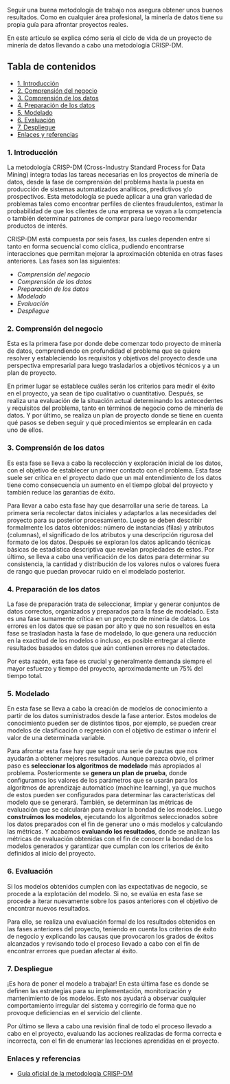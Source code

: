 Seguir una buena metodología de trabajo nos asegura obtener unos buenos resultados. Como en cualquier área profesional, la minería de datos tiene su propia guía para afrontar proyectos reales.
 
En este artículo se explica cómo sería el ciclo de vida de un proyecto de minería de datos llevando a cabo una metodología CRISP-DM.
 
## Tabla de contenidos
+ [1. Introducción](#1)
+ [2. Comprensión del negocio](#2)
+ [3. Comprensión de los datos](#3)
+ [4. Preparación de los datos](#4)
+ [5. Modelado](#5)
+ [6. Evaluación](#6)
+ [7. Despliegue](#7)
+ [Enlaces y referencias](#8)
 
 
### 1. Introducción <a name="1"></a>
La metodología CRISP-DM (Cross-Industry Standard Process for Data Mining) integra todas las tareas necesarias en los proyectos de minería de datos, desde la fase de comprensión del problema hasta la puesta en producción de sistemas automatizados analíticos, predictivos y/o prospectivos. Esta metodología se puede aplicar a una gran variedad de problemas tales como encontrar perfiles de clientes fraudulentos, estimar la probabilidad de que los clientes de una empresa se vayan a la competencia o también determinar patrones de comprar para luego recomendar productos de interés.
 
CRISP-DM está compuesta por seis fases, las cuales dependen entre sí tanto en forma secuencial como cíclica, pudiendo encontrarse interacciones que permitan mejorar la aproximación obtenida en otras fases anteriores. Las fases son las siguientes:
+ _Comprensión del negocio_
+ _Comprensión de los datos_
+ _Preparación de los datos_
+ _Modelado_
+ _Evaluación_
+ _Despliegue_
 
### 2. Comprensión del negocio <a name="2"></a>
Esta es la primera fase por donde debe comenzar todo proyecto de minería de datos, comprendiendo en profundidad el problema que se quiere resolver y estableciendo los requisitos y objetivos del proyecto desde una perspectiva empresarial para luego trasladarlos a objetivos técnicos y a un plan de proyecto.
 
En primer lugar se establece cuáles serán los criterios para medir el éxito en el proyecto, ya sean de tipo cualitativo o cuantitativo. Después, se realiza una evaluación de la situación actual determinando los antecedentes y requisitos del problema, tanto en términos de negocio como de minería de datos. Y por último, se realiza un plan de proyecto donde se tiene en cuenta qué pasos se deben seguir y qué procedimientos se emplearán en cada uno de ellos.
 
### 3. Comprensión de los datos <a name="3"></a>
Es esta fase se lleva a cabo la recolección y exploración inicial de los datos, con el objetivo de establecer un primer contacto con el problema. Esta fase suele ser crítica en el proyecto dado que un mal entendimiento de los datos tiene como consecuencia un aumento en el tiempo global del proyecto y también reduce las garantías de éxito.
 
Para llevar a cabo esta fase hay que desarrollar una serie de tareas. La primera sería recolectar datos iniciales y adaptarlos a las necesidades del proyecto para su posterior procesamiento. Luego se deben describir formalmente los datos obtenidos: número de instancias (filas) y atributos (columnas), el significado de los atributos y una descripción rigurosa del formato de los datos. Después se exploran los datos aplicando técnicas básicas de estadística descriptiva que revelan propiedades de estos. Por último, se lleva a cabo una verificación de los datos para determinar su consistencia, la cantidad y distribución de los valores nulos o valores fuera de rango que puedan provocar ruido en el modelado posterior.
 
### 4. Preparación de los datos <a name="4"></a>
La fase de preparación trata de seleccionar, limpiar y generar conjuntos de datos correctos, organizados y preparados para la fase de modelado. Esta es una fase sumamente crítica en un proyecto de minería de datos. Los errores en los datos que se pasan por alto y que no son resueltos en esta fase se trasladan hasta la fase de modelado, lo que genera una reducción en la exactitud de los modelos o incluso, es posible entregar al cliente resultados basados en datos que aún contienen errores no detectados.
 
Por esta razón, esta fase es crucial y generalmente demanda siempre el mayor esfuerzo y tiempo del proyecto, aproximadamente un 75% del tiempo total.
 
### 5. Modelado <a name="5"></a>
En esta fase se lleva a cabo la creación de modelos de conocimiento a partir de los datos suministrados desde la fase anterior. Estos modelos de conocimiento pueden ser de distintos tipos, por ejemplo, se pueden crear modelos de clasificación o regresión con el objetivo de estimar o inferir el valor de una determinada variable.
 
Para afrontar esta fase hay que seguir una serie de pautas que nos ayudarán a obtener mejores resultados. Aunque parezca obvio, el primer paso es **seleccionar los algoritmos de modelado** más apropiados al problema. Posteriormente se **genera un plan de prueba**, donde configuramos los valores de los parámetros que se usarán para los algoritmos de aprendizaje automático (machine learning), ya que muchos de estos pueden ser configurados para determinar las características del modelo que se generará. También, se determinan las métricas de evaluación que se calcularán para evaluar la bondad de los modelos. Luego **construimos los modelos**, ejecutando los algoritmos seleccionados sobre los datos preparados con el fin de generar uno o más modelos y calculando las métricas. Y acabamos **evaluando los resultados**, donde se analizan las métricas de evaluación obtenidas con el fin de conocer la bondad de los modelos generados y garantizar que cumplan con los criterios de éxito definidos al inicio del proyecto.
 
### 6. Evaluación <a name="6"></a>
Si los modelos obtenidos cumplen con las expectativas de negocio, se procede a la explotación del modelo. Si no, se evalúa en esta fase se procede a iterar nuevamente sobre los pasos anteriores con el objetivo de encontrar nuevos resultados.
 
Para ello, se realiza una evaluación formal de los resultados obtenidos en las fases anteriores del proyecto, teniendo en cuenta los criterios de éxito de negocio y explicando las causas que provocaron los grados de éxitos alcanzados y revisando todo el proceso llevado a cabo con el fin de encontrar errores que puedan afectar al éxito.
 
### 7. Despliegue <a name="7"></a>
¡Es hora de poner el modelo a trabajar! En esta última fase es donde se definen las estrategias para su implementación, monitorización y mantenimiento de los modelos. Esto nos ayudará a observar cualquier comportamiento irregular del sistema y corregirlo de forma que no provoque deficiencias en el servicio del cliente.
 
Por último se lleva a cabo una revisión final de todo el proceso llevado a cabo en el proyecto, evaluando las acciones realizadas de forma correcta e incorrecta, con el fin de enumerar las lecciones aprendidas en el proyecto.
 
### Enlaces y referencias <a name="8"></a>
+ <a href="https://the-modeling-agency.com/crisp-dm.pdf" target="_blank">Guía oficial de la metodología CRISP-DM</a>

